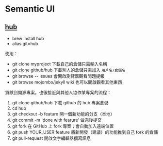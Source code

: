 # Semantic UI

## [hub](https://hub.github.com)

- brew install hub
- alias git=hub

使用：

- git clone myproject 下載自己的倉儲只需輸入名稱
- git clone github/hub 下載別人的倉儲只需加入 `用戶名/倉儲名`
- git browse -- issues 會開啟瀏覽器觀看問題提報
- git browse mojombo/jekyll wiki 也可以開啟觀看其他東西

貢獻到開源專案，也很接近與其他人協作某專案的流程：

1. git clone github/hub 下載 github 的 hub 專案倉儲
2. cd hub
3. git checkout -b feature 開一個新功能的分支（本地）
4. git commit -m 'done with fearure' 做完後提交
5. git fork 在 GitHub 上 fork 專案；會自動加入遠端位置
6. git push YOUR_USER feature 將新開發（建議）的功能推到自己 fork 的倉儲
7. git pull-request 開啟文字編輯器撰寫訊息



